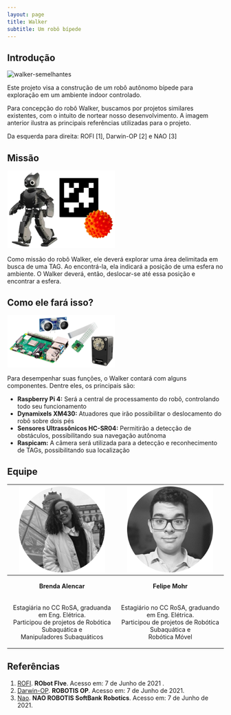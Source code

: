 ```yaml
---
layout: page
title: Walker
subtitle: Um robô bípede
---
```


## Introdução

<!--img src="assets/img/walker/walker_semelhantes.png" width="350"-->
![walker-semelhantes](https://drive.google.com/file/d/1-R4ykONsKEk1MvUCMkJ9KmrWNFKYBBa_/view)

Este projeto visa a construção de um robô autônomo bípede para exploração em um ambiente indoor controlado.

Para concepção do robô Walker, buscamos por projetos similares existentes, com o intuito de nortear nosso desenvolvimento.
A imagem anterior ilustra as principais referências utilizadas para o projeto. 

Da esquerda para direita: ROFI [1], Darwin-OP [2] e NAO [3]

## Missão

<td><img src="assets/img/walker/walker_missao.png" width="250"></td>

Como missão do robô Walker, ele deverá explorar uma área delimitada em busca de uma TAG. 
Ao encontrá-la, ela indicará a posição de uma esfera no ambiente. 
O Walker deverá, então, deslocar-se até essa posição e encontrar a esfera.


## Como ele fará isso?

<img src="/assets/img/walker/walker_componentes.png" width="250">

Para desempenhar suas funções, o Walker contará com alguns componentes. 
Dentre eles, os principais são:
- **Raspberry Pi 4:** Será a central de processamento do robô, controlando todo seu funcionamento
- **Dynamixels XM430:** Atuadores que irão possibilitar o deslocamento do robô sobre dois pés
- **Sensores Ultrassônicos HC-SR04:** Permitirão a detecção de obstáculos, possibilitando sua navegação autônoma
- **Raspicam:** A câmera será utilizada para a detecção e reconhecimento de TAGs, possibilitando sua localização


## Equipe

|<img src="assets/img/brenda_alencar.png" width="200">| <img src="assets/img/felipe_mohr.png" width="200">|
|--|--|
| <p align="center">**Brenda Alencar**</p> | <p align="center">**Felipe Mohr**</p> |
| <p align="center"> Estagiária no CC RoSA, graduanda em Eng. Elétrica. <br /> Participou de projetos de Robótica Subaquática e <br /> Manipuladores Subaquáticos  </p>| <p align="center"> Estagiário no CC RoSA, graduando em Eng. Elétrica. <br /> Participou de projetos de Robótica Subaquática e <br /> Robótica Móvel </p> |


## Referências
1. [ROFI](http://www.projectbiped.com/prototypes/rofi). **RObot FIve**. Acesso em: 7 de Junho de 2021 .
1. [Darwin-OP](https://emanual.robotis.com/docs/en/platform/op/getting_started). **ROBOTIS OP**. Acesso em: 7 de Junho de 2021.
1. [Nao](https://www.softbankrobotics.com/emea/en/nao). **NAO ROBOTIS SoftBank Robotics**. Acesso em: 7 de Junho de 2021.
